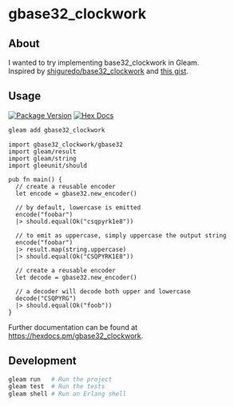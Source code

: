 # gbase32_clockwork

## About

I wanted to try implementing base32_clockwork in Gleam.  
Inspired by [shiguredo/base32_clockwork][1] and [this gist][2].

[1]: https://github.com/shiguredo/base32_clockwork
[2]: https://gist.github.com/szktty/228f85794e4187882a77734c89c384a8

## Usage

[![Package Version](https://img.shields.io/hexpm/v/gbase32_clockwork)](https://hex.pm/packages/gbase32_clockwork)
[![Hex Docs](https://img.shields.io/badge/hex-docs-ffaff3)](https://hexdocs.pm/gbase32_clockwork/)

```sh
gleam add gbase32_clockwork
```
```gleam
import gbase32_clockwork/gbase32
import gleam/result
import gleam/string
import gleeunit/should

pub fn main() {
  // create a reusable encoder
  let encode = gbase32.new_encoder()
  
  // by default, lowercase is emitted
  encode("foobar")
  |> should.equal(Ok("csqpyrk1e8"))

  // to emit as uppercase, simply uppercase the output string
  encode("foobar")
  |> result.map(string.uppercase)
  |> should.equal(Ok("CSQPYRK1E8"))

  // create a reusable encoder
  let decode = gbase32.new_encoder()

  // a decoder will decode both upper and lowercase
  decode("CSQPYRG")
  |> should.equal(Ok("foob"))
}
```

Further documentation can be found at <https://hexdocs.pm/gbase32_clockwork>.

## Development

```sh
gleam run   # Run the project
gleam test  # Run the tests
gleam shell # Run an Erlang shell
```
